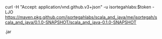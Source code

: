 curl -H "Accept: application/vnd.github.v3+json" -u isortegahlabs:$token -LJO https://maven.pkg.github.com/isortegahlabs/scala_and_java/me/isortegah/scala_and_java/0.1.0-SNAPSHOT/scala_and_java-0.1.0-SNAPSHOT

.jar